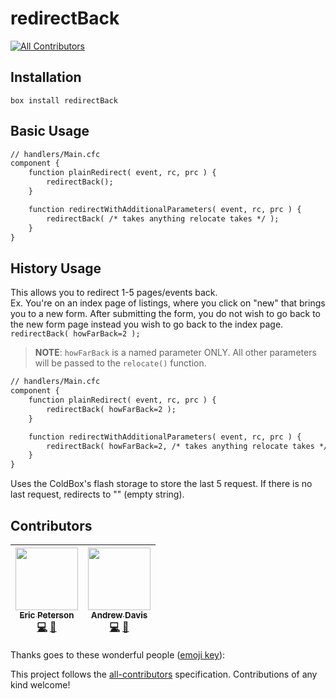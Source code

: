 # redirectBack
[![All Contributors](https://img.shields.io/badge/all_contributors-2-orange.svg?style=flat-square)](#contributors)


## Installation

`box install redirectBack`

## Basic Usage

```cfc
// handlers/Main.cfc
component {
	function plainRedirect( event, rc, prc ) {
		redirectBack();
	}

	function redirectWithAdditionalParameters( event, rc, prc ) {
		redirectBack( /* takes anything relocate takes */ );
	}
}
```

## History Usage
This allows you to redirect 1-5 pages/events back.  
Ex. You're on an index page of listings, where you click on "new" that brings you to a new form.  After submitting the form, you do not wish to go back to the new form page instead you wish to go back to the index page. `redirectBack( howFarBack=2 );`

> **NOTE**: `howFarBack` is a named parameter ONLY.  All other parameters will be passed to the `relocate()` function.
```cfc
// handlers/Main.cfc
component {
	function plainRedirect( event, rc, prc ) {
		redirectBack( howFarBack=2 );
	}

	function redirectWithAdditionalParameters( event, rc, prc ) {
		redirectBack( howFarBack=2, /* takes anything relocate takes */ );
	}
}
```


Uses the ColdBox's flash storage to store the last 5 request.  If there is no last request, redirects to "" (empty string).
## Contributors

<!-- ALL-CONTRIBUTORS-LIST:START - Do not remove or modify this section -->
<!-- prettier-ignore -->
| [<img src="https://avatars1.githubusercontent.com/u/2583646?v=4" width="100px;"/><br /><sub><b>Eric Peterson</b></sub>](https://github.com/elpete)<br />[💻](https://github.com/elpete/redirectBack/commits?author=elpete "Code") [📖](https://github.com/elpete/redirectBack/commits?author=elpete "Documentation") | [<img src="https://avatars2.githubusercontent.com/u/35044908?v=4" width="100px;"/><br /><sub><b>Andrew Davis</b></sub>](https://github.com/blusol850)<br />[💻](https://github.com/elpete/redirectBack/commits?author=blusol850 "Code") [📖](https://github.com/elpete/redirectBack/commits?author=blusol850 "Documentation") |
| :---: | :---: |
<!-- ALL-CONTRIBUTORS-LIST:END -->
Thanks goes to these wonderful people ([emoji key](https://github.com/kentcdodds/all-contributors#emoji-key)):

This project follows the [all-contributors](https://github.com/kentcdodds/all-contributors) specification. Contributions of any kind welcome!
